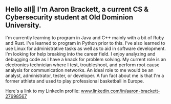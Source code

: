 ## Hello all👋 I'm Aaron Brackett, a current CS & Cybersecurity student at Old Dominion University.

I'm currently learning to program in Java and C++ mainly with a bit of Ruby and Rust.
I've learned to program in Python prior to this.
I've also learned to use Linux for administrative tasks as well as to aid in software development.
I'm looking for help breaking into the career field.
I enjoy analyzing and debugging code as I have a knack for problem solving.
My current role is an electronics technician where I test, troubleshoot, and perform root cause analysis for communication networks.
An ideal role to me would be an analyst, administrator, tester, or developer.
A fun fact about me is that I'm a former athlete and used to play professional basketball in Europe.

Here's a link to my LinkedIn profile: www.linkedin.com/in/aaron-brackett-27698567
